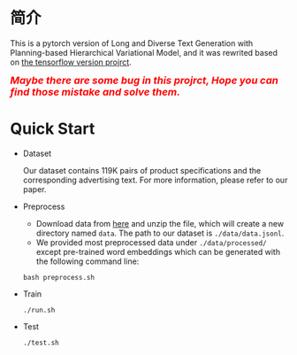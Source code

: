 # 简介

This is a pytorch version of Long and Diverse Text Generation with Planning-based Hierarchical Variational Model, and it was rewrited based on [the tensorflow version projrct](https://github.com/ZhihongShao/Planning-based-Hierarchical-Variational-Model).

***<font color=Red size=4>Maybe there are some bug in this projrct, Hope you can find those mistake and solve them.</font>***

# Quick Start

*   Dataset
  
    Our dataset contains 119K pairs of product specifications and the corresponding advertising text. For more information, please refer to our paper.
    
*   Preprocess

    *   Download data from [here](https://drive.google.com/open?id=1vB0fT1ex2Tsid-i5s-jqdz9QUFbCh0CO) and unzip the file, which will create a new directory named `data`. The path to our dataset is `./data/data.jsonl`.
    *   We provided most preprocessed data under `./data/processed/` except pre-trained word embeddings which can be generated with the following command line:
    
    ```
    bash preprocess.sh
    ```

*   Train

    ```
    ./run.sh
    ```

*   Test

    ```
    ./test.sh
    ```


